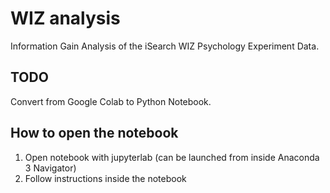 # WIZ analysis
Information Gain Analysis of the iSearch WIZ Psychology Experiment Data.

## TODO
Convert from Google Colab to Python Notebook.

## How to open the notebook
1. Open notebook with jupyterlab (can be launched from inside Anaconda 3 Navigator)
2. Follow instructions inside the notebook